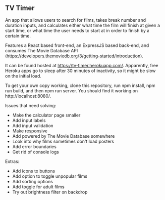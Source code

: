 ## TV Timer

An app that allows users to search for films, takes break number and duration inputs, and calculates either what time the film will finish at given a start time, or what time the user needs to start at in order to finish by a certain time. 

Features a React based front-end, an ExpressJS based back-end, and consumes The Movie Database API (https://developers.themoviedb.org/3/getting-started/introduction).

It can be found hosted at https://tv-timer.herokuapp.com/. Apparently, free Heroku apps go to sleep after 30 minutes of inactivity, so it might be slow on the initial load.

To get your own copy working, clone this repository, run npm install, npm run build, and then npm run server. You should find it working on http://localhost:8080/.

Issues that need solving:
- Make the calculator page smaller
- Add input labels
- Add input validation
- Make responsive
- Add powered by The Movie Database somewhere
- Look into why films sometimes don't load posters
- Add error boundaries
- Get rid of console logs

Extras:
- Add icons to buttons
- Add option to toggle unpopular films
- Add sorting options
- Add toggle for adult films
- Try out brightness filter on backdrop

